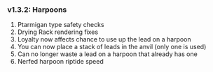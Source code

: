 ### v1.3.2: Harpoons

1. Ptarmigan type safety checks
2. Drying Rack rendering fixes
3. Loyalty now affects chance to use up the lead on a harpoon
4. You can now place a stack of leads in the anvil (only one is used)
5. Can no longer waste a lead on a harpoon that already has one
6. Nerfed harpoon riptide speed
